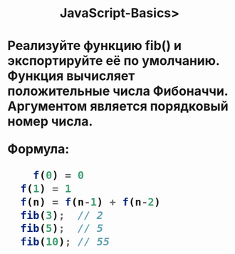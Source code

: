 <h1 align="center">JavaScript-Basics><h1>
    
Реализуйте функцию fib() и экспортируйте её по умолчанию. Функция вычисляет положительные числа Фибоначчи. Аргументом является порядковый номер числа.

Формула:
```js
    f(0) = 0
  f(1) = 1
  f(n) = f(n-1) + f(n-2)
  fib(3);  // 2
  fib(5);  // 5
  fib(10); // 55
```

